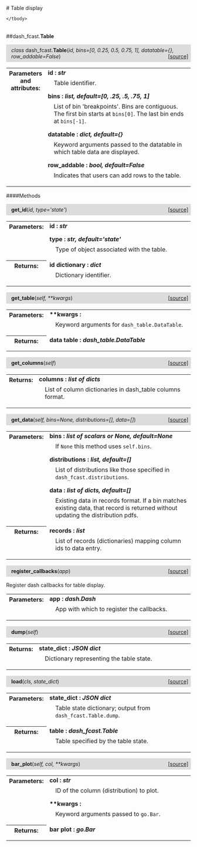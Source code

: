 <script src="https://cdn.mathjax.org/mathjax/latest/MathJax.js?config=TeX-AMS-MML_HTMLorMML" type="text/javascript"></script>

<link rel="stylesheet" href="https://assets.readthedocs.org/static/css/readthedocs-doc-embed.css" type="text/css" />

<style>
    a.src-href {
        float: right;
    }
    p.attr {
        margin-top: 0.5em;
        margin-left: 1em;
    }
    p.func-header {
        background-color: gainsboro;
        border-radius: 0.1em;
        padding: 0.5em;
        padding-left: 1em;
    }
    table.field-table {
        border-radius: 0.1em
    }
</style># Table display

<table class="docutils field-list field-table" frame="void" rules="none">
    <col class="field-name" />
    <col class="field-body" />
    <tbody valign="top">
        
    </tbody>
</table>



##dash_fcast.**Table**

<p class="func-header">
    <i>class</i> dash_fcast.<b>Table</b>(<i>id, bins=[0, 0.25, 0.5, 0.75, 1], datatable={}, row_addable=False</i>) <a class="src-href" target="_blank" href="https://github.com/dsbowen/dash-fcast/blob/master/dash_fcast/table.py#L21">[source]</a>
</p>



<table class="docutils field-list field-table" frame="void" rules="none">
    <col class="field-name" />
    <col class="field-body" />
    <tbody valign="top">
        <tr class="field">
    <th class="field-name"><b>Parameters and attributes:</b></td>
    <td class="field-body" width="100%"><b>id : <i>str</i></b>
<p class="attr">
    Table identifier.
</p>
<b>bins : <i>list, default=[0, .25, .5, .75, 1]</i></b>
<p class="attr">
    List of bin 'breakpoints'. Bins are contiguous. The first bin starts at <code>bins[0]</code>. The last bin ends at <code>bins[-1]</code>.
</p>
<b>datatable : <i>dict, default={}</i></b>
<p class="attr">
    Keyword arguments passed to the datatable in which table data are displayed.
</p>
<b>row_addable : <i>bool, default=False</i></b>
<p class="attr">
    Indicates that users can add rows to the table.
</p></td>
</tr>
    </tbody>
</table>



####Methods



<p class="func-header">
    <i></i> <b>get_id</b>(<i>id, type='state'</i>) <a class="src-href" target="_blank" href="https://github.com/dsbowen/dash-fcast/blob/master/dash_fcast/table.py#L54">[source]</a>
</p>



<table class="docutils field-list field-table" frame="void" rules="none">
    <col class="field-name" />
    <col class="field-body" />
    <tbody valign="top">
        <tr class="field">
    <th class="field-name"><b>Parameters:</b></td>
    <td class="field-body" width="100%"><b>id : <i>str</i></b>
<p class="attr">
    
</p>
<b>type : <i>str, default='state'</i></b>
<p class="attr">
    Type of object associated with the table.
</p></td>
</tr>
<tr class="field">
    <th class="field-name"><b>Returns:</b></td>
    <td class="field-body" width="100%"><b>id dictionary : <i>dict</i></b>
<p class="attr">
    Dictionary identifier.
</p></td>
</tr>
    </tbody>
</table>





<p class="func-header">
    <i></i> <b>get_table</b>(<i>self, **kwargs</i>) <a class="src-href" target="_blank" href="https://github.com/dsbowen/dash-fcast/blob/master/dash_fcast/table.py#L95">[source]</a>
</p>



<table class="docutils field-list field-table" frame="void" rules="none">
    <col class="field-name" />
    <col class="field-body" />
    <tbody valign="top">
        <tr class="field">
    <th class="field-name"><b>Parameters:</b></td>
    <td class="field-body" width="100%"><b>**kwargs : <i></i></b>
<p class="attr">
    Keyword arguments for <code>dash_table.DataTable</code>.
</p></td>
</tr>
<tr class="field">
    <th class="field-name"><b>Returns:</b></td>
    <td class="field-body" width="100%"><b>data table : <i>dash_table.DataTable</i></b>
<p class="attr">
    
</p></td>
</tr>
    </tbody>
</table>





<p class="func-header">
    <i></i> <b>get_columns</b>(<i>self</i>) <a class="src-href" target="_blank" href="https://github.com/dsbowen/dash-fcast/blob/master/dash_fcast/table.py#L113">[source]</a>
</p>



<table class="docutils field-list field-table" frame="void" rules="none">
    <col class="field-name" />
    <col class="field-body" />
    <tbody valign="top">
        <tr class="field">
    <th class="field-name"><b>Returns:</b></td>
    <td class="field-body" width="100%"><b>columns : <i>list of dicts</i></b>
<p class="attr">
    List of column dictionaries in dash_table columns format.
</p></td>
</tr>
    </tbody>
</table>





<p class="func-header">
    <i></i> <b>get_data</b>(<i>self, bins=None, distributions=[], data=[]</i>) <a class="src-href" target="_blank" href="https://github.com/dsbowen/dash-fcast/blob/master/dash_fcast/table.py#L157">[source]</a>
</p>



<table class="docutils field-list field-table" frame="void" rules="none">
    <col class="field-name" />
    <col class="field-body" />
    <tbody valign="top">
        <tr class="field">
    <th class="field-name"><b>Parameters:</b></td>
    <td class="field-body" width="100%"><b>bins : <i>list of scalars or None, default=None</i></b>
<p class="attr">
    If <code>None</code> this method uses <code>self.bins</code>.
</p>
<b>distributions : <i>list, default=[]</i></b>
<p class="attr">
    List of distributions like those specified in <code>dash_fcast.distributions</code>.
</p>
<b>data : <i>list of dicts, default=[]</i></b>
<p class="attr">
    Existing data in records format. If a bin matches existing data, that record is returned without updating the distribution pdfs.
</p></td>
</tr>
<tr class="field">
    <th class="field-name"><b>Returns:</b></td>
    <td class="field-body" width="100%"><b>records : <i>list</i></b>
<p class="attr">
    List of records (dictionaries) mapping column ids to data entry.
</p></td>
</tr>
    </tbody>
</table>





<p class="func-header">
    <i></i> <b>register_callbacks</b>(<i>app</i>) <a class="src-href" target="_blank" href="https://github.com/dsbowen/dash-fcast/blob/master/dash_fcast/table.py#L195">[source]</a>
</p>

Register dash callbacks for table display.

<table class="docutils field-list field-table" frame="void" rules="none">
    <col class="field-name" />
    <col class="field-body" />
    <tbody valign="top">
        <tr class="field">
    <th class="field-name"><b>Parameters:</b></td>
    <td class="field-body" width="100%"><b>app : <i>dash.Dash</i></b>
<p class="attr">
    App with which to register the callbacks.
</p></td>
</tr>
    </tbody>
</table>





<p class="func-header">
    <i></i> <b>dump</b>(<i>self</i>) <a class="src-href" target="_blank" href="https://github.com/dsbowen/dash-fcast/blob/master/dash_fcast/table.py#L242">[source]</a>
</p>



<table class="docutils field-list field-table" frame="void" rules="none">
    <col class="field-name" />
    <col class="field-body" />
    <tbody valign="top">
        <tr class="field">
    <th class="field-name"><b>Returns:</b></td>
    <td class="field-body" width="100%"><b>state_dict : <i>JSON dict</i></b>
<p class="attr">
    Dictionary representing the table state.
</p></td>
</tr>
    </tbody>
</table>





<p class="func-header">
    <i></i> <b>load</b>(<i>cls, state_dict</i>) <a class="src-href" target="_blank" href="https://github.com/dsbowen/dash-fcast/blob/master/dash_fcast/table.py#L259">[source]</a>
</p>



<table class="docutils field-list field-table" frame="void" rules="none">
    <col class="field-name" />
    <col class="field-body" />
    <tbody valign="top">
        <tr class="field">
    <th class="field-name"><b>Parameters:</b></td>
    <td class="field-body" width="100%"><b>state_dict : <i>JSON dict</i></b>
<p class="attr">
    Table state dictionary; output from <code>dash_fcast.Table.dump</code>.
</p></td>
</tr>
<tr class="field">
    <th class="field-name"><b>Returns:</b></td>
    <td class="field-body" width="100%"><b>table : <i>dash_fcast.Table</i></b>
<p class="attr">
    Table specified by the table state.
</p></td>
</tr>
    </tbody>
</table>





<p class="func-header">
    <i></i> <b>bar_plot</b>(<i>self, col, **kwargs</i>) <a class="src-href" target="_blank" href="https://github.com/dsbowen/dash-fcast/blob/master/dash_fcast/table.py#L350">[source]</a>
</p>



<table class="docutils field-list field-table" frame="void" rules="none">
    <col class="field-name" />
    <col class="field-body" />
    <tbody valign="top">
        <tr class="field">
    <th class="field-name"><b>Parameters:</b></td>
    <td class="field-body" width="100%"><b>col : <i>str</i></b>
<p class="attr">
    ID of the column (distribution) to plot.
</p>
<b>**kwargs : <i></i></b>
<p class="attr">
    Keyword arguments passed to <code>go.Bar</code>.
</p></td>
</tr>
<tr class="field">
    <th class="field-name"><b>Returns:</b></td>
    <td class="field-body" width="100%"><b>bar plot : <i>go.Bar</i></b>
<p class="attr">
    
</p></td>
</tr>
    </tbody>
</table>

